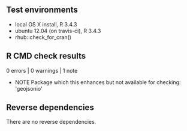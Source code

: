 ## Test environments
* local OS X install, R 3.4.3
* ubuntu 12.04 (on travis-ci), R 3.4.3
* rhub::check_for_cran()

## R CMD check results

0 errors | 0 warnings | 1 note

* NOTE
Package which this enhances but not available for checking: 'geojsonio'

## Reverse dependencies

There are no reverse dependencies.

